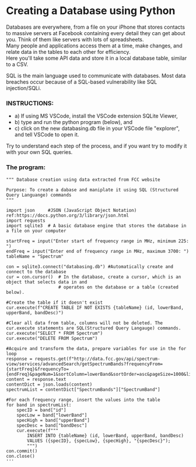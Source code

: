 # Creating a Database using Python   

Databases are everywhere, from a file on your iPhone that stores contacts to massive servers at Facebook containing every detail they can get about you. Think of them like servers with lots of spreadsheets.   
Many people and applications access them at a time, make changes, and relate data in the tables to each other for efficiency.   
Here you'll take some API data and store it in a local database table, similar to a CSV.  
  
SQL is the main language used to communicate with databases. Most data breaches occur because of a SQL-based vulnerability like SQL injection/SQLi.

### INSTRUCTIONS:
 - a) If using MS VSCode, install the VSCode extension SQLite Viewer, 
 - b) type and run the python program (below), and   
 - c) click on the new databasing.db file in your VSCode file "explorer", and tell VSCode to open it.  
 
Try to understand each step of the process, and if you want try to modify it with your own SQL queries.

### The program:
```python3
""" Database creation using data extracted from FCC website 

Purpose: To create a dabase and maniplate it using SQL (Structured Query Languange) commands
"""

import json     #JSON (JavaScript Object Notation) ref:https://docs.python.org/3/library/json.html
import requests
import sqlite3  # A basic database engine that stores the database in a file on your computer

startFreq = input("Enter start of frequency range in MHz, minimum 225: ")
endFreq = input("Enter end of frequency range in MHz, maximum 3700: ")
tableName = "Spectrum"

con = sqlite3.connect("databasing.db") #Automatically create and connect to the database 
cur = con.cursor()  # In the database, create a cursor, which is an object that selects data in and 
                    # operates on the database or a table (created below).

#Create the table if it doesn't exist
cur.execute(f"CREATE TABLE IF NOT EXISTS {tableName} (id, lowerBand, upperBand, bandDesc)")

#Clear all data from table, columns will not be deleted. The cur.execute statements are SQL(Structured Query Langauge) commands.
cur.execute("SELECT * FROM Spectrum")
cur.execute("DELETE FROM Spectrum")

#Acquire and transform the data, prepare variables for use in the for loop
response = requests.get(f"http://data.fcc.gov/api/spectrum-view/services/advancedSearch/getSpectrumBands?frequencyFrom={startFreq}&frequencyTo={endFreq}&pageNum=1&sortColumn=lowerBand&sortOrder=asc&pageSize=1000&limit=100&format=json")
content = response.text
contentDict = json.loads(content)
spectrumList = contentDict["SpectrumBands"]["SpectrumBand"]

#For each frequency range, insert the values into the table
for band in spectrumList:
    specID = band["id"]
    specLow = band["lowerBand"]
    specHigh = band["upperBand"]
    specDesc = band["bandDesc"]
    cur.execute(f"""
        INSERT INTO {tableName} (id, lowerBand, upperBand, bandDesc)
        VALUES ({specID}, {specLow}, {specHigh}, "{specDesc}");
        """)
con.commit()
con.close()
'''
